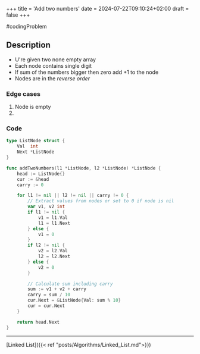+++
title = 'Add two numbers'
date = 2024-07-22T09:10:24+02:00
draft = false
+++

#codingProblem
## Description


- U're given two none empty array 
- Each node contains single digit 
- If sum of the numbers bigger then zero add +1 to the node 
- Nodes are in the *reverse order*
### Edge cases


1. Node is empty 
2. 

### Code 


```go 
type ListNode struct {
	Val  int
	Next *ListNode
}

func addTwoNumbers(l1 *ListNode, l2 *ListNode) *ListNode {
    head := ListNode{}
    cur := &head
    carry := 0

    for l1 != nil || l2 != nil || carry != 0 {
        // Extract values from nodes or set to 0 if node is nil
        var v1, v2 int
        if l1 != nil {
            v1 = l1.Val
            l1 = l1.Next
        } else {
            v1 = 0
        }
        if l2 != nil {
            v2 = l2.Val
            l2 = l2.Next
        } else {
            v2 = 0
        }

        // Calculate sum including carry
        sum := v1 + v2 + carry
        carry = sum / 10
        cur.Next = &ListNode{Val: sum % 10}
        cur = cur.Next
    }

    return head.Next
}


```

---
[Linked List]({{< ref "posts/Algorithms/Linked_List.md">}})
